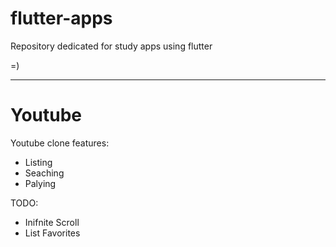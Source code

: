 # flutter-apps

Repository dedicated for study apps using flutter

=)

***********************************

# Youtube
Youtube clone features:
- Listing
- Seaching
- Palying

TODO: 

- Inifnite Scroll
- List Favorites
